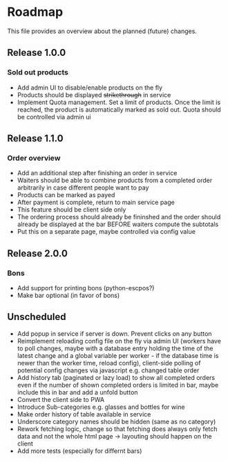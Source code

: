 # Roadmap

This file provides an overview about the planned (future) changes.

## Release 1.0.0

### Sold out products

- Add admin UI to disable/enable products on the fly
- Products should be displayed ~~strikethrough~~ in service
- Implement Quota management. Set a limit of products. Once the limit is reached, the product is automatically marked as sold out. Quota should be controlled via admin ui

## Release 1.1.0

### Order overview

- Add an additional step after finishing an order in service
- Waiters should be able to combine products from a completed order arbitrarily in case different people want to pay
- Products can be marked as payed
- After payment is complete, return to main service page
- This feature should be client side only
- The ordering process should already be fininshed and the order should already be displayed at the bar BEFORE waiters compute the subtotals
- Put this on a separate page, maybe controlled via config value

## Release 2.0.0

### Bons

- Add support for printing bons (python-escpos?)
- Make bar optional (in favor of bons)

## Unscheduled

- Add popup in service if server is down. Prevent clicks on any button
- Reimplement reloading config file on the fly via admin UI (workers have to poll changes, maybe with a database entry holding the time of the latest change and a global variable per worker - if the database time is newer than the worker time, reload config), client-side polling of potential config changes via javascript e.g. changed table order
- Add history tab (paginated or lazy load) to show all completed orders even if the number of shown completed orders is limited in bar, maybe include this in bar and add a unfold button
- Convert the client side to PWA
- Introduce Sub-categories e.g. glasses and bottles for wine
- Make order history of table available in service
- Underscore category names should be hidden (same as no category)
- Rework fetching logic, change so that fetching does always only fetch data and not the whole html page -> layouting should happen on the client
- Add more tests (especially for differnt bars)
